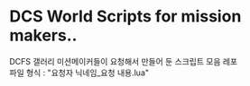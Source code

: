 # DCS World Scripts for mission makers..
DCFS 갤러리 미션메이커들이 요청해서 만들어 둔 스크립트 모음 레포<br>
파일 형식 : "요청자 닉네임_요청 내용.lua"